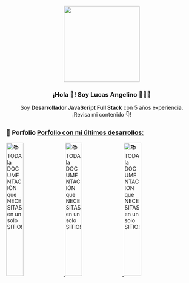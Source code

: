 <p align="center" width="300">
   <img align="center" width="200" src="https://user-images.githubusercontent.com/28304014/164815737-3384f483-095c-463d-94a3-122a699283ef.png" />
   <h3 align="center">¡Hola 👋! Soy Lucas Angelino 👨🏻‍💻</h3>
   <p align="center">Soy <strong>Desarrollador JavaScript Full Stack</strong> con 5 años experiencia.<br />¡Revisa mi contenido 👇!</p>
</p>


### 📝 Porfolio [Porfolio con mi últimos desarrollos:](https://portfolio-five-ashy-90.vercel.app/)

<a href='https://youtu.be/xkuGBl1GnxY' target='_blank'>
  <img width='30%' src='https://img.youtube.com/vi/xkuGBl1GnxY/mqdefault.jpg' alt='📚 TODA la DOCUMENTACIÓN que NECESITAS en un solo SITIO!' />
</a>

<a href='https://youtu.be/xkuGBl1GnxY' target='_blank'>
  <img width='30%' src='https://img.youtube.com/vi/xkuGBl1GnxY/mqdefault.jpg' alt='📚 TODA la DOCUMENTACIÓN que NECESITAS en un solo SITIO!' />
</a>

<a href='https://youtu.be/xkuGBl1GnxY' target='_blank'>
  <img width='30%' src='https://img.youtube.com/vi/xkuGBl1GnxY/mqdefault.jpg' alt='📚 TODA la DOCUMENTACIÓN que NECESITAS en un solo SITIO!' />
</a>
